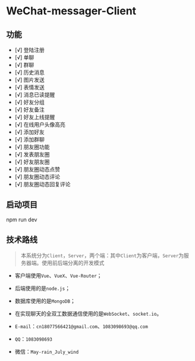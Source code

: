 # WeChat-messager-Client

## 功能

- [√] 登陆注册
- [√] 单聊
- [√] 群聊
- [√] 历史消息
- [√] 图片发送
- [√] 表情发送
- [√] 消息已读提醒
- [√] 好友分组
- [√] 好友备注
- [√] 好友上线提醒
- [√] 在线用户头像高亮
- [√] 添加好友
- [√] 添加群聊
- [√] 朋友圈功能
- [√] 发表朋友圈
- [√] 好友朋友圈
- [√] 朋友圈动态点赞
- [√] 朋友圈动态评论
- [√] 朋友圈动态回复评论

## 启动项目

npm run dev

## 技术路线

> 本系统分为`Client`，`Server`，两个端：其中`Client`为客户端，`Server`为服务器端。使用前后端分离的开发模式

- 客户端使用`Vue`、`VueX`、`Vue-Router`；
- 后端使用的是`node.js`；
- 数据库使用的是`MongoDB`；
- 在实现聊天的全双工数据通信使用的是`WebSocket`、`socket.io`。

- `E-mail`：`cn18077566421@gmail.com`、`1083098693@qq.com`
- `QQ`：`1083098693`
- 微信：`May-rain_July_wind`
